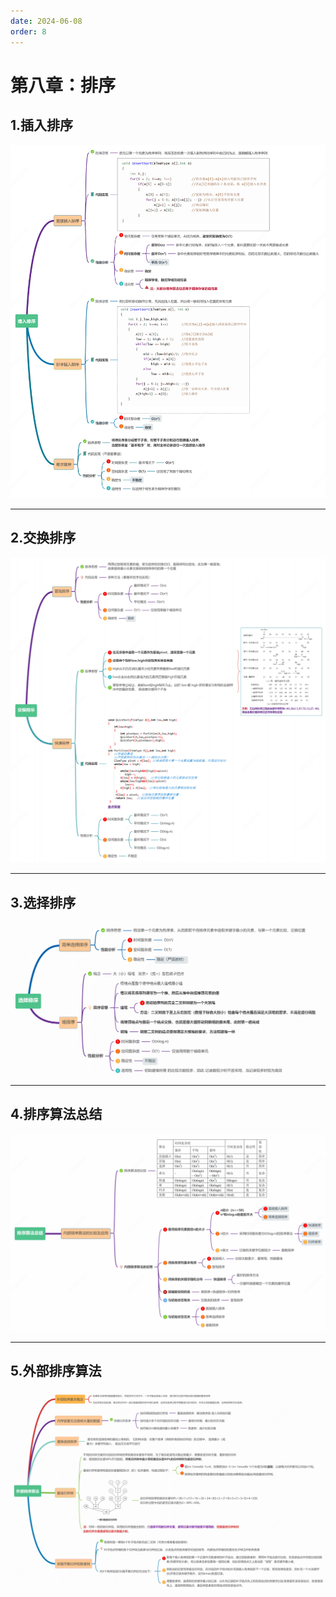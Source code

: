 ```yaml
---
date: 2024-06-08
order: 8
---
```


# 第八章：排序

## 1.插入排序

![](./assets/8.排序/1.插入排序.png)

---

## 2.交换排序

![](./assets/8.排序/2.交换排序.png)

---

## 3.选择排序

![](./assets/8.排序/3.选择排序.png)

---

## 4.排序算法总结

![](./assets/8.排序/4.排序算法总结.png)

---

## 5.外部排序算法

![](./assets/8.排序/5.外部排序算法.png)